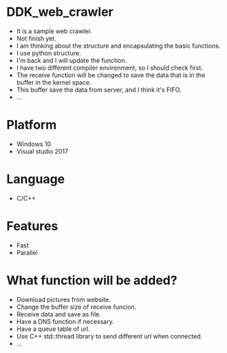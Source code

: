 # DDK_web_crawler
* It is a sample web crawler.
* Not finish yet.
* I am thinking about the structure and encapsulating the basic functions.
* I use python structure.
* I'm back and I will update the function.
* I have two different compiler environment, so I should check first.
* The receive function will be changed to save the data that is in the buffer in the kernel space.
* This buffer save the data from server, and I think it's FIFO.
* ...

# Platform
* Windows 10
* Visual studio 2017

# Language
* C/C++

# Features
* Fast
* Parallel

# What function will be added?
* Download pictures from website.
* Change the buffer size of receive funcion. 
* Receive data and save as file.
* Have a DNS function if necessary.
* Have a queue table of url.
* Use C++ std::thread library to send different url when connected.
* ...
